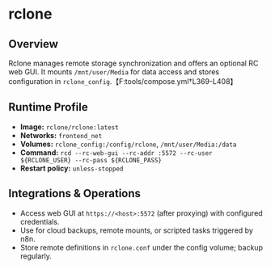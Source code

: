 <!--
title: rclone
description:
published: true
date: 2025-10-19T08:57:42Z
tags:
editor: markdown
-->

# rclone

## Overview
Rclone manages remote storage synchronization and offers an optional RC web GUI. It mounts `/mnt/user/Media` for data access and stores configuration in `rclone_config`.【F:tools/compose.yml†L369-L408】

## Runtime Profile
- **Image:** `rclone/rclone:latest`
- **Networks:** `frontend_net`
- **Volumes:** `rclone_config:/config/rclone`, `/mnt/user/Media:/data`
- **Command:** `rcd --rc-web-gui --rc-addr :5572 --rc-user ${RCLONE_USER} --rc-pass ${RCLONE_PASS}`
- **Restart policy:** `unless-stopped`

## Integrations & Operations
- Access web GUI at `https://<host>:5572` (after proxying) with configured credentials.
- Use for cloud backups, remote mounts, or scripted tasks triggered by n8n.
- Store remote definitions in `rclone.conf` under the config volume; backup regularly.
